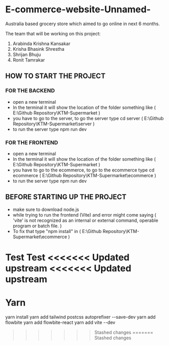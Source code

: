 # E-commerce-website-Unnamed-

Australia based grocery store which aimed to go online in next 6 months.

The team that will be working on this project:
1. Arabinda Krishna Kansakar
2. Krisha Bhasink Shrestha
3. Shrijan Bhuju
4. Ronit Tamrakar 

## HOW TO START THE PROJECT

### FOR THE BACKEND
- open a new terminal
- In the terminal it will show the location of the folder something like ( E:\Github Repository\KTM-Supermarket )
- you have to go to the server, to go the server type cd server ( E:\Github Repository\KTM-Supermarket\server )
- to run the server type npm run dev

### FOR THE FRONTEND
- open a new terminal
- In the terminal it will show the location of the folder something like ( E:\Github Repository\KTM-Supermarket )
- you have to go to the ecommerce, to go to the ecommerce type cd ecommerce ( E:\Github Repository\KTM-Supermarket\ecommerce )
- to run the server type npm run dev

## BEFORE STARTING UP THE PROJECT
- make sure to download node.js
- while trying to run the frontend (Vite) and error might come saying ( 'vite' is not recognized as an internal or external command, operable program or batch file. )
- To fix that type "npm install" in ( E:\Github Repository\KTM-Supermarket\ecommerce )

Test Test
<<<<<<< Updated upstream
<<<<<<< Updated upstream
=======

# Yarn

yarn install
yarn add tailwind postcss autoprefixer --save-dev
yarn add flowbite
yarn add flowbite-react
yarn add vite --dev
>>>>>>> Stashed changes
=======
>>>>>>> Stashed changes
